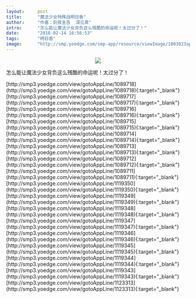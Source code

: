 ```yaml
---
layout:     post
title:      "魔法少女特殊战明日香"
author:     "作者：刻夜圣吾  深见真"
intro:      "怎么能让魔法少女背负这么残酷的命运呢！太过分了！"
date:       "2018-02-14 16:56:53"
tags:       "明日香"
image:      "http://smp.yoedge.com/smp-app/resource/viewImage/1003023appline.png"
---
```

<div style="text-align: center">
<p><img src="http://smp.yoedge.com/smp-app/resource/viewImage/1003023appline.png"/></p>
</div>
<p class="post-meta">
<span>怎么能让魔法少女背负这么残酷的命运呢！太过分了！</span>
</p>
[http://smp3.yoedge.com/view/gotoAppLine/1089718](http://smp3.yoedge.com/view/gotoAppLine/1089718){:target="_blank"}
[http://smp3.yoedge.com/view/gotoAppLine/1089717](http://smp3.yoedge.com/view/gotoAppLine/1089717){:target="_blank"}
[http://smp3.yoedge.com/view/gotoAppLine/1089716](http://smp3.yoedge.com/view/gotoAppLine/1089716){:target="_blank"}
[http://smp3.yoedge.com/view/gotoAppLine/1089715](http://smp3.yoedge.com/view/gotoAppLine/1089715){:target="_blank"}
[http://smp3.yoedge.com/view/gotoAppLine/1089714](http://smp3.yoedge.com/view/gotoAppLine/1089714){:target="_blank"}
[http://smp3.yoedge.com/view/gotoAppLine/1089713](http://smp3.yoedge.com/view/gotoAppLine/1089713){:target="_blank"}
[http://smp3.yoedge.com/view/gotoAppLine/1089712](http://smp3.yoedge.com/view/gotoAppLine/1089712){:target="_blank"}
[http://smp3.yoedge.com/view/gotoAppLine/1089711](http://smp3.yoedge.com/view/gotoAppLine/1089711){:target="_blank"}
[http://smp3.yoedge.com/view/gotoAppLine/1119350](http://smp3.yoedge.com/view/gotoAppLine/1119350){:target="_blank"}
[http://smp3.yoedge.com/view/gotoAppLine/1119349](http://smp3.yoedge.com/view/gotoAppLine/1119349){:target="_blank"}
[http://smp3.yoedge.com/view/gotoAppLine/1119348](http://smp3.yoedge.com/view/gotoAppLine/1119348){:target="_blank"}
[http://smp3.yoedge.com/view/gotoAppLine/1119347](http://smp3.yoedge.com/view/gotoAppLine/1119347){:target="_blank"}
[http://smp3.yoedge.com/view/gotoAppLine/1119346](http://smp3.yoedge.com/view/gotoAppLine/1119346){:target="_blank"}
[http://smp3.yoedge.com/view/gotoAppLine/1119345](http://smp3.yoedge.com/view/gotoAppLine/1119345){:target="_blank"}
[http://smp3.yoedge.com/view/gotoAppLine/1119344](http://smp3.yoedge.com/view/gotoAppLine/1119344){:target="_blank"}
[http://smp3.yoedge.com/view/gotoAppLine/1119343](http://smp3.yoedge.com/view/gotoAppLine/1119343){:target="_blank"}
[http://smp3.yoedge.com/view/gotoAppLine/1123313](http://smp3.yoedge.com/view/gotoAppLine/1123313){:target="_blank"}


